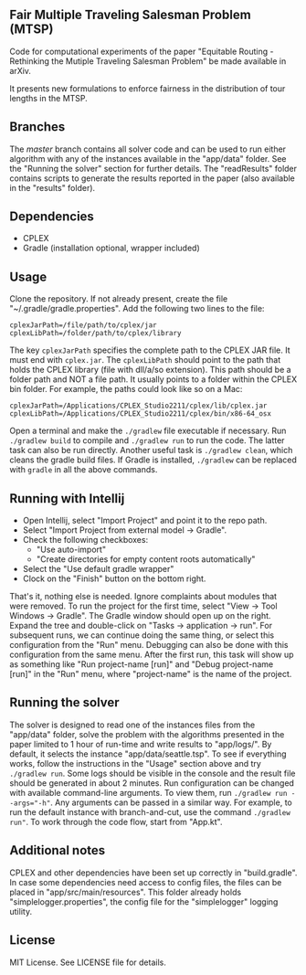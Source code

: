 ## Fair Multiple Traveling Salesman Problem (MTSP)

Code for computational experiments of the paper
"Equitable Routing - Rethinking the Mutiple Traveling Salesman Problem" be made available in arXiv.

[//]: # ([Arxiv]&#40;https://arxiv.org/abs/1912.04353&#41;.)
It presents new formulations to enforce fairness in the distribution of tour lengths in the MTSP.

## Branches

The _master_ branch contains all solver code and can be used to run either
algorithm with any of the instances available in the "app/data" folder. See the
"Running the solver" section for further details. The "readResults" folder
contains scripts to generate the results reported in the paper (also available in the
"results" folder).

## Dependencies

- CPLEX
- Gradle (installation optional, wrapper included)

## Usage

Clone the repository. If not already present, create the file
"~/.gradle/gradle.properties". Add the following two lines to the file:

```
cplexJarPath=/file/path/to/cplex/jar
cplexLibPath=/folder/path/to/cplex/library
```

The key `cplexJarPath` specifies the complete path to the CPLEX JAR file. It
must end with `cplex.jar`. The `cplexLibPath` should point to the path that
holds the CPLEX library (file with dll/a/so extension). This path should be a
folder path and NOT a file path. It usually points to a folder within the CPLEX
bin folder. For example, the paths could look like so on a Mac:

```
cplexJarPath=/Applications/CPLEX_Studio2211/cplex/lib/cplex.jar
cplexLibPath=/Applications/CPLEX_Studio2211/cplex/bin/x86-64_osx
```

Open a terminal and make the `./gradlew` file executable if necessary. Run
`./gradlew build` to compile and `./gradlew run` to run the code. The latter
task can also be run directly. Another useful task is `./gradlew clean`, which
cleans the gradle build files. If Gradle is installed, `./gradlew` can be
replaced with `gradle` in all the above commands.

## Running with Intellij

- Open Intellij, select "Import Project" and point it to the repo path.
- Select "Import Project from external model -> Gradle".
- Check the following checkboxes:
    + "Use auto-import"
    + "Create directories for empty content roots automatically"
- Select the "Use default gradle wrapper"
- Clock on the "Finish" button on the bottom right.

That's it, nothing else is needed. Ignore complaints about modules that were
removed. To run the project for the first time, select
"View -> Tool Windows -> Gradle". The Gradle window should open up on the
right. Expand the tree and double-click on "Tasks -> application -> run". For
subsequent runs, we can continue doing the same thing, or select this
configuration from the "Run" menu. Debugging can also be done with this
configuration from the same menu. After the first run, this task will show up
as something like "Run project-name [run]" and "Debug project-name [run]" in
the "Run" menu, where "project-name" is the name of the project.

## Running the solver

The solver is designed to read one of the instances files from the "app/data" folder,
solve the problem with the algorithms presented in the paper limited to 1 hour of run-time
and write results to "app/logs/". By default, it selects the instance
"app/data/seattle.tsp". To see if everything works, follow the instructions
in the "Usage" section above and try `./gradlew run`. Some logs should be visible
in the console and the result file should be generated in about 2 minutes. Run
configuration can be changed with available command-line arguments. To view them,
run `./gradlew run --args="-h"`. Any arguments can be passed in a similar way.
For example, to run the default instance with branch-and-cut, use the command
`./gradlew run"`. To work through the code flow, start from "App.kt".

## Additional notes

CPLEX and other dependencies have been set up correctly in "build.gradle".
In case some dependencies need access to config files, the files can be placed
in "app/src/main/resources". This folder already holds "simplelogger.properties", the config
file for the "simplelogger" logging utility.

## License

MIT License. See LICENSE file for details.
